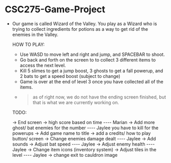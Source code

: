 # CSC275-Game-Project

- Our game is called Wizard of the Valley. You play as a Wizard who is trying to collect ingredients for potions
  as a way to get rid of the enemies in the Valley.
  
  HOW TO PLAY:
  - Use WASD to move left and right and jump, and SPACEBAR to shoot.
  - Go back and forth on the screen to to collect 3 different items to access the next level.
  - Kill 5 slimes to get a jump boost, 3 ghosts to get a fall powerup, and 2 bats to get a speed boost (subject to change)
  - Game is over at the end of level 3 once you have collected all of the items.
   - > as of right now, we do not have the ending screen finished, but that is what we are currently working on.
   
   TODO:
   
   -> End screen
   -> high score based on time                      ---- Marian
   -> Add more ghost/ bat enemies for the number    ---- Jaylee
      you have to kill for the powerups
   -> Add game name to title
   -> add a credits/ how to play button/ screen
   -> Change enemies damage dealt                   ---- Jaylee
   -> Add sounds
   -> Adjust bat speed                              ---- Jaylee
   -> Adjust enemy health                           ---- Jaylee
   -> Change item icons (inventory system)
   -> Adjust tiles in the level                     ---- Jaylee
   -> change exit to cauldron image
